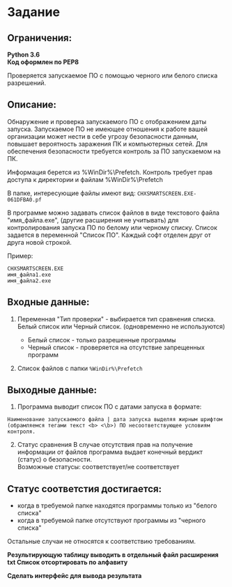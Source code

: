 # Задание

## **Ограничения**: 
**Python 3.6\
Код оформлен по PEP8**

Проверяется запускаемое ПО с помощью черного или белого списка разрешений. 

## Описание:
Обнаружение и проверка запускаемого ПО с отображением даты запуска. 
Запускаемое ПО не имеющее отношения к работе вашей организации может нести в себе угрозу безопасности данным, повышает вероятность заражения ПК и компьютерных сетей. Для обеспечения безопасности требуется контроль за ПО запускаемом на ПК.

Информация берется из %WinDir%\Prefetch.
Контроль требует прав доступа к директории и файлам %WinDir%\Prefetch

В папке, интересующие файлы имеют вид: `CHXSMARTSCREEN.EXE-061DFBA0.pf`

В программе можно задавать список файлов в виде текстового файла "имя_файла.exe", (другие расширения не учитывать) для контролирования запуска ПО по белому или черному списку. 
Список задается в переменной "Список ПО".
Каждый софт отделен друг от друга новой строкой.

Пример: 
```
CHXSMARTSCREEN.EXE
имя_файла1.exe
имя_файла2.exe
```

## Входные данные: 
1) Переменная "Тип проверки" - выбирается тип сравнения списка. Белый список или Черный список. (одновременно не используются)
   - Белый список - только разрешенные программы
   - Черный список - проверяется на отсутствие запрещенных программ 

2) Список файлов с папки `%WinDir%\Prefetch`


## Выходные данные: 
1) Программа выводит список ПО с датами запуска в формате:
```
Наименование запускаемого файла | дата запуска выделяя жирным шрифтом (обрамляемся тегами текст <b> <\b>) ПО несоответствующее условиям контроля.
```

2) Статус сравнения
В случае отсутствия прав на получение информации от файлов программа выдает конечный вердикт (статус) о безопасности.\
Возможные статусы: соответствует/не соответствует


## Статус соответстия достигается:
- когда в требуемой папке находятся программы только из "белого списка"
- когда в требуемой папке отсутствуют программы из "черного списка"

Остальные случаи не относятся к соответствию требованиям. 

**Результирующую таблицу выводить в отдельный файл расширения txt
Список отсортировать по алфавиту**

**Cделать интерфейс для вывода результата**